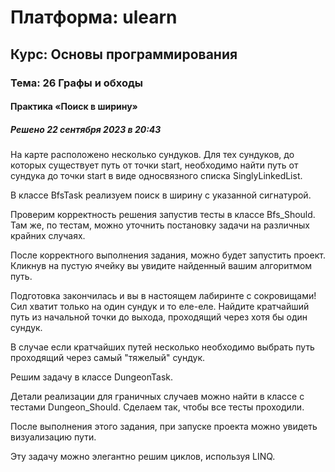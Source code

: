 # Платформа: ulearn
## Курс: Основы программирования
### Тема: 26 Графы и обходы
#### Практика «Поиск в ширину»
##### Решено 22 сентября 2023 в 20:43

На карте расположено несколько сундуков. Для тех сундуков, до которых существует путь от точки start, необходимо найти путь от сундука до точки start в виде односвязного списка SinglyLinkedList.

В классе BfsTask реализуем поиск в ширину с указанной сигнатурой. 

Проверим корректность решения запустив тесты в классе Bfs_Should. Там же, по тестам, можно уточнить постановку задачи на различных крайних случаях.

После корректного выполнения задания, можно будет запустить проект. Кликнув на пустую ячейку вы увидите найденный вашим алгоритмом путь.

Подготовка закончилась и вы в настоящем лабиринте с сокровищами! Сил хватит только на один сундук и то еле-еле. Найдите кратчайший путь из начальной точки до выхода, проходящий через хотя бы один сундук.

В случае если кратчайших путей несколько необходимо выбрать путь проходящий через самый "тяжелый" сундук.

Решим задачу в классе DungeonTask.

Детали реализации для граничных случаев можно найти в классе с тестами Dungeon_Should. Сделаем так, чтобы все тесты проходили.

После выполнения этого задания, при запуске проекта можно увидеть визуализацию пути. 

Эту задачу можно элегантно решим циклов, используя LINQ.

